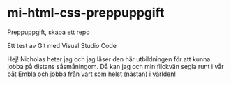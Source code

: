 # mi-html-css-preppuppgift
 Preppuppgift, skapa ett repo

Ett test av Git med Visual Studio Code

Hej!
Nicholas heter jag och jag läser den här utbildningen för att kunna jobba på distans såsmåningom. Då kan jag och min flickvän segla runt i vår båt Embla och jobba från vart som helst (nästan) i världen!